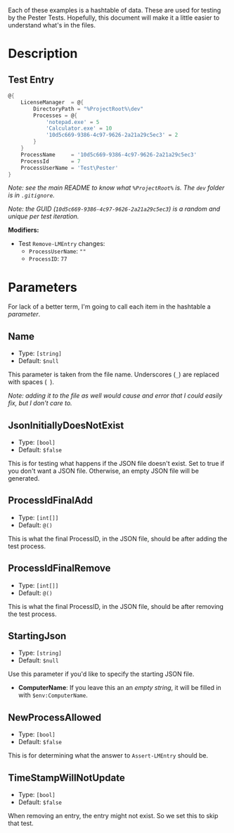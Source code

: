 Each of these examples is a hashtable of data.
These are used for testing by the Pester Tests.
Hopefully, this document will make it a little easier to understand what's in the files.

# Description

## Test Entry

```powershell
@{
    LicenseManager  = @{
        DirectoryPath = "%ProjectRoot%\dev"
        Processes = @{
            'notepad.exe' = 5
            'Calculator.exe' = 10
            '10d5c669-9386-4c97-9626-2a21a29c5ec3' = 2
        }
    }
    ProcessName     = '10d5c669-9386-4c97-9626-2a21a29c5ec3'
    ProcessId       = 7
    ProcessUserName = 'Test\Pester'
}
```
*Note: see the main README to know what `%ProjectRoot%` is.*
*The `dev` folder is in `.gitignore`.*

*Note: the GUID (`10d5c669-9386-4c97-9626-2a21a29c5ec3`) is a random and unique per test iteration.*

**Modifiers:**

- Test `Remove-LMEntry` changes:
  - `ProcessUserName`: `""`
  - `ProcessID`: `77`

# Parameters

For lack of a better term, I'm going to call each item in the hashtable a *parameter*.

## Name

- Type: `[string]`
- Default: `$null`

This parameter is taken from the file name.
Underscores (`_`) are replaced with spaces (` `).

*Note: adding it to the file as well would cause and error that I could easily fix, but I don't care to.*

## JsonInitiallyDoesNotExist

- Type: `[bool]`
- Default: `$false`

This is for testing what happens if the JSON file doesn't exist.
Set to true if you don't want a JSON file.
Otherwise, an empty JSON file will be generated.

## ProcessIdFinalAdd

- Type: `[int[]]`
- Default: `@()`

This is what the final ProcessID, in the JSON file, should be after adding the test process.

## ProcessIdFinalRemove

- Type: `[int[]]`
- Default: `@()`

This is what the final ProcessID, in the JSON file, should be after removing the test process.

## StartingJson

- Type: `[string]`
- Default: `$null`

Use this parameter if you'd like to specify the starting JSON file.

- **ComputerName**: If you leave this an an *empty string*, it will be filled in with `$env:ComputerName`.

## NewProcessAllowed

- Type: `[bool]`
- Default: `$false`

This is for determining what the answer to `Assert-LMEntry` should be.

## TimeStampWillNotUpdate

- Type: `[bool]`
- Default: `$false`

When removing an entry, the entry might not exist.
So we set this to skip that test.